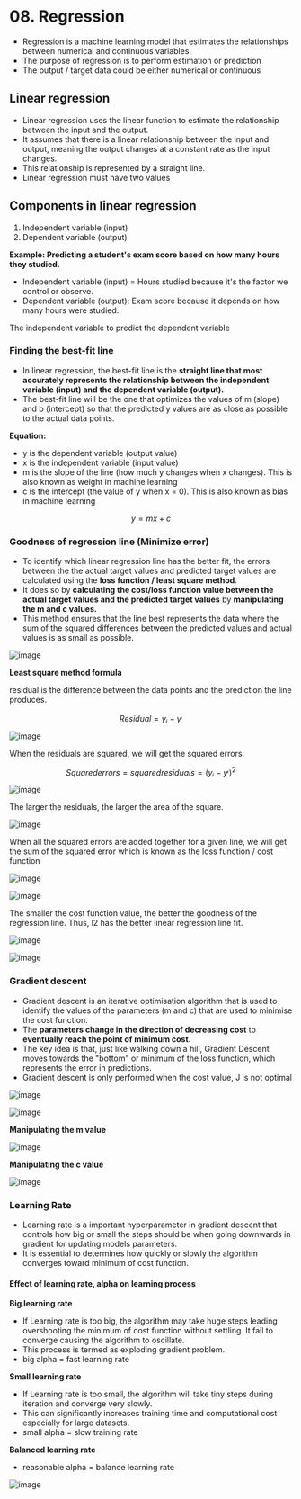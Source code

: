 # 08. Regression
- Regression is a machine learning model that estimates the relationships between numerical and continuous variables.
- The purpose of regression is to perform estimation or prediction
- The output / target data could be either numerical or continuous

## Linear regression
- Linear regression uses the linear function to estimate the relationship between the input and the output.
- It assumes that there is a linear relationship between the input and output, meaning the output changes at a constant rate as the input changes.
- This relationship is represented by a straight line. 
- Linear regression must have two values

## Components in linear regression
1. Independent variable (input)
2. Dependent variable (output)

**Example: Predicting a student's exam score based on how many hours they studied.**
- Independent variable (input) = Hours studied because it's the factor we control or observe.
- Dependent variable (output): Exam score because it depends on how many hours were studied.

The independent variable to predict the dependent variable

### Finding the best-fit line
- In linear regression, the best-fit line is the **straight line that most accurately represents the relationship between the independent variable (input) and the dependent variable (output).**
- The best-fit line will be the one that optimizes the values of m (slope) and b (intercept) so that the predicted y values are as close as possible to the actual data points.

**Equation:**
- y is the dependent variable (output value)
- x is the independent variable (input value)
- m is the slope of the line (how much y changes when x changes). This is also known as weight in machine learning
- c is the intercept (the value of y when x = 0). This is also known as bias in machine learning

```math
y = mx + c 
```

### Goodness of regression line (Minimize error)
- To identify which linear regression line has the better fit, the errors between the the actual target values and predicted target values are calculated using the **loss function / least square method**.
- It does so by **calculating the cost/loss function value between the actual target values and the predicted target values** by **manipulating the m and c values.**
- This method ensures that the line best represents the data where the sum of the squared differences between the predicted values and actual values is as small as possible.

![image](https://github.com/user-attachments/assets/2878255e-a722-420f-b31d-8a6bb2cadaeb)

**Least square method formula**

residual is the difference between the data points and the prediction the line produces. 

```math
Residual = yᵢ− y^ᵢ
```
![image](https://github.com/user-attachments/assets/bfa91348-c2ee-44ad-8d03-f18703866d56)

When the residuals are squared, we will get the squared errors. 

```math
Squared errors = squared residuals = (yᵢ− y^ᵢ)^2
```

![image](https://github.com/user-attachments/assets/3691a837-430c-402b-afdf-4593551dc1a2)

The larger the residuals, the larger the area of the square.

![image](https://github.com/user-attachments/assets/5693721c-cacb-44e7-86df-e0d7ab55f2e0)

When all the squared errors are added together for a given line, we will get the sum of the squared error which is known as the loss function / cost function

![image](https://github.com/user-attachments/assets/7e7495ed-89b3-4a2e-bbd3-b45d526faa23)


![image](https://github.com/user-attachments/assets/72f8e95b-87f1-479d-b8a1-2cc683ce75f7)

The smaller the cost function value, the better the goodness of the regression line. Thus, l2 has the better linear regression line fit.

![image](https://github.com/user-attachments/assets/54b84025-7545-4579-abcf-88a69dec9ef3)

![image](https://github.com/user-attachments/assets/6a5332b2-79c0-4586-9077-596fe0027399)

### Gradient descent
- Gradient descent is an iterative optimisation algorithm that is used to identify the values of the parameters (m and c) that are used to minimise the cost function.
- The **parameters change in the direction of decreasing cost** to **eventually reach the point of minimum cost.**
- The key idea is that, just like walking down a hill, Gradient Descent moves towards the "bottom" or minimum of the loss function, which represents the error in predictions.
- Gradient descent is only performed when the cost value, J is not optimal

![image](https://github.com/user-attachments/assets/8f54d199-9131-423c-b51f-73e2603dc4a1)

![image](https://github.com/user-attachments/assets/8b565b5e-f630-4317-85ab-173061d1a7bf)

**Manipulating the m value**

![image](https://github.com/user-attachments/assets/34dd9450-96f3-48bb-889e-6bb277fe3ffd)

**Manipulating the c value**

![image](https://github.com/user-attachments/assets/a59580db-82ab-41d7-bfce-62ca4d889384)

### Learning Rate
- Learning rate is a important hyperparameter in gradient descent that controls how big or small the steps should be when going downwards in gradient for updating models parameters.
- It is essential to determines how quickly or slowly the algorithm converges toward minimum of cost function.

#### Effect of learning rate, alpha on learning process

**Big learning rate**
- If Learning rate is too big, the algorithm may take huge steps leading overshooting the minimum of cost function without settling. It fail to converge causing the algorithm to oscillate.
- This process is termed as exploding gradient problem.
- big alpha = fast learning rate

**Small learning rate**
- If Learning rate is too small, the algorithm will take tiny steps during iteration and converge very slowly.
- This can significantly increases training time and computational cost especially for large datasets.
- small alpha = slow training rate

**Balanced learning rate**
- reasonable alpha = balance learning rate

![image](https://github.com/user-attachments/assets/407204c5-5f84-4a29-a768-6dad922d13ca)
